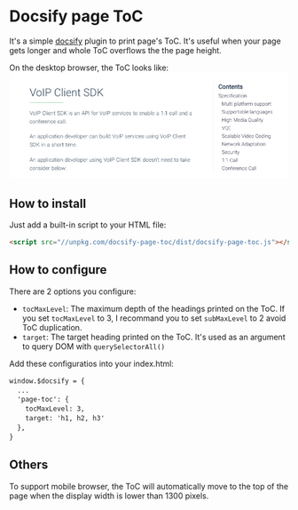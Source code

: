 # Docsify page ToC

It's a simple [docsify](https://docsify.js.org/) plugin to print page's ToC.
It's useful when your page gets longer and whole ToC overflows the the page height.

On the desktop browser, the ToC looks like:
![](output.png)

## How to install
Just add a built-in script to your HTML file:

```html
<script src="//unpkg.com/docsify-page-toc/dist/docsify-page-toc.js"></script>
```

## How to configure
There are 2 options you configure:
- `tocMaxLevel`: The maximum depth of the headings printed on the ToC. If you set `tocMaxLevel` to 3, I recommand you to set `subMaxLevel` to 2 avoid ToC duplication.
- `target`: The target heading printed on the ToC. It's used as an argument to query DOM with `querySelectorAll()`

Add these configuratios into your index.html:

```html
window.$docsify = {
  ...
  'page-toc': {
    tocMaxLevel: 3,
    target: 'h1, h2, h3'
  },
}
```

## Others
To support mobile browser, the ToC will automatically move to the top of the page when the display width is lower than 1300 pixels.

